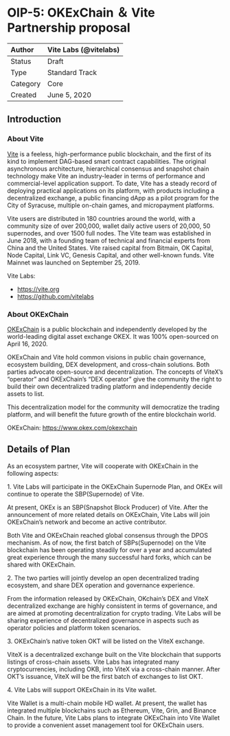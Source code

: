 
# OIP-5: OKExChain ＆ Vite Partnership proposal

| Author   | Vite Labs (@vitelabs) |
| :------- | ---------------------- |
| Status   | Draft                  |
| Type     | Standard Track         |
| Category | Core                   |
| Created  | June 5, 2020           |

## Introduction

### About Vite

[Vite](https://vite.org/) is a feeless, high-performance public blockchain, and the first of its kind to implement DAG-based smart contract capabilities. The original asynchronous architecture, hierarchical consensus and snapshot chain technology make Vite an industry-leader in terms of performance and commercial-level application support. To date, Vite has a steady record of deploying practical applications on its platform, with products including a decentralized exchange, a public financing dApp as a pilot program for the City of Syracuse, multiple on-chain games, and micropayment platforms.

Vite users are distributed in 180 countries around the world, with a community size of over 200,000, wallet daily active users of 20,000, 50 supernodes, and over 1500 full nodes. The Vite team was established in June 2018, with a founding team of technical and financial experts from China and the United States. Vite raised capital from Bitmain, OK Capital, Node Capital, Link VC, Genesis Capital, and other well-known funds. Vite Mainnet was launched on September 25, 2019.

Vite Labs:

- https://vite.org
- https://github.com/vitelabs

### About OKExChain

[OKExChain](https://www.okex.com/okexchain) is a public blockchain and independently developed by the world-leading digital asset exchange OKEX. It was 100% open-sourced on April 16, 2020.

OKExChain and Vite hold common visions in public chain governance, ecosystem building, DEX development, and cross-chain solutions. Both parties advocate open-source and decentralization. The concepts of ViteX’s “operator” and OKExChain’s “DEX operator” give the community the right to build their own decentralized trading platform and independently decide assets to list.

This decentralization model for the community will democratize the trading platform, and will benefit the future growth of the entire blockchain world.

OKExChain: https://www.okex.com/okexchain

## Details of Plan
As an ecosystem partner, Vite will cooperate with OKExChain in the following aspects:

1\. Vite Labs will participate in the OKExChain Supernode Plan, and OKEx will continue to operate the SBP(Supernode) of Vite.

At present, OKEx is an SBP(Snapshot Block Producer) of Vite. After the announcement of more related details on OKExChain, Vite Labs will join OKExChain’s network and become an active contributor.

Both Vite and OKExChain reached global consensus through the DPOS mechanism. As of now, the first batch of SBPs(Supernode) on the Vite blockchain has been operating steadily for over a year and accumulated great experience through the many successful hard forks, which can be shared with OKExChain.

2\. The two parties will jointly develop an open decentralized trading ecosystem, and share DEX operation and governance experience.

From the information released by OKExChain, OKchain’s DEX and ViteX decentralized exchange are highly consistent in terms of governance, and are aimed at promoting decentralization for crypto trading. Vite Labs will be sharing experience of decentralized governance in aspects such as operator policies and platform token scenarios.

3\. OKExChain’s native token OKT will be listed on the ViteX exchange.

ViteX is a decentralized exchange built on the Vite blockchain that supports listings of cross-chain assets. Vite Labs has integrated many cryptocurrencies, including OKB, into ViteX via a cross-chain manner. After OKT’s issuance, ViteX will be the first batch of exchanges to list OKT.

4\. Vite Labs will support OKExChain in its Vite wallet.

Vite Wallet is a multi-chain mobile HD wallet. At present, the wallet has integrated multiple blockchains such as Ethereum, Vite, Grin, and Binance Chain. In the future, Vite Labs plans to integrate OKExChain into Vite Wallet to provide a convenient asset management tool for OKExChain users.
